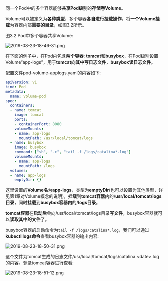 
<!-- @import "[TOC]" {cmd="toc" depthFrom=1 depthTo=6 orderedList=false} -->

<!-- code_chunk_output -->



<!-- /code_chunk_output -->

同一个Pod中的多个容器能够**共享Pod级别**的**存储卷Volume**。

Volume可以被定义为**各种类型**，多个容器**各自进行挂载操作**，将**一个Volume挂载**为容器内部**需要的目录**，如图3.2所示。

图3.2 Pod中多个容器共享Volume:

![2019-08-23-18-46-31.png](./images/2019-08-23-18-46-31.png)

在下面的例子中，在Pod内包含**两个容器**: **tomcat**和**busybox**，在Pod级别设置Volume“app\-logs”，用于**tomcat向其中写日志文件**，**busybox读日志文件**。

配置文件pod\-volume\-applogs.yaml的内容如下: 

```yaml
apiVersion: v1
kind: Pod
metadata:
  name: volume-pod
spec:
  containers:
  - name: tomcat
    image: tomcat
    ports:
    - containerPort: 8080
    volumeMounts:
    - name: app-logs
      mountPath: /usr/local/tomcat/logs
  - name: busybox
    image: busybox
    command: ["sh", "-c", "tail -f /logs/catalina*.log"]
    volumeMounts:
    - name: app-logs
      mountPath: /logs
  volumes:
  - name: app-logs
    emptyDir: {}
```

这里设置的**Volume名**为**app\-logs**，类型为**emptyDir**(也可以设置为其他类型，详见第1章对Volume概念的说明)，**挂载**到**tomcat容器内**的/**usr/local/tomcat/logs目录**，同时**挂载**到**busybox容器内**的/**logs目录**。

**tomcat容器**在**启动后**会向/usr/local/tomcat/logs目录**写文件**，busybox容器就可以**读取其中的文件**了。

busybox容器的启动命令为`tail -f /logs/catalina*.log`，我们可以通过**kubectl logs命令**查看busybox容器的输出内容: 

![2019-08-23-18-50-31.png](./images/2019-08-23-18-50-31.png)

这个文件为tomcat生成的日志文件/usr/local/tomcat/logs/catalina.\<date\>.log的内容。登录tomcat容器进行查看: 

![2019-08-23-18-51-12.png](./images/2019-08-23-18-51-12.png)